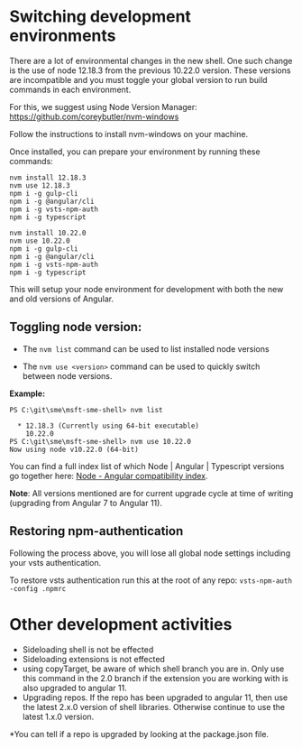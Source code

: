 # Switching development environments

There are a lot of environmental changes in the new shell. One such change is the use of node 12.18.3 from the previous 10.22.0 version. 
These versions are incompatible and you must toggle your global version to run build commands in each environment. 

For this, we suggest using Node Version Manager:
https://github.com/coreybutler/nvm-windows

Follow the instructions to install nvm-windows on your machine.

Once installed, you can prepare your environment by running these commands:
```
nvm install 12.18.3
nvm use 12.18.3
npm i -g gulp-cli
npm i -g @angular/cli
npm i -g vsts-npm-auth
npm i -g typescript

nvm install 10.22.0
nvm use 10.22.0
npm i -g gulp-cli
npm i -g @angular/cli
npm i -g vsts-npm-auth
npm i -g typescript
```

This will setup your node environment for development with both the new and old versions of Angular.

## Toggling node version:

- The ```nvm list``` command can be used to list installed node versions

- The ```nvm use <version>``` command can be used to quickly switch between node versions.

**Example:**
```
PS C:\git\sme\msft-sme-shell> nvm list

  * 12.18.3 (Currently using 64-bit executable)
    10.22.0
PS C:\git\sme\msft-sme-shell> nvm use 10.22.0
Now using node v10.22.0 (64-bit)
```

You can find a full index list of which Node | Angular | Typescript versions go together here: [Node - Angular compatibility index](https://gist.github.com/LayZeeDK/c822cc812f75bb07b7c55d07ba2719b3).

**Note**: All versions mentioned are for current upgrade cycle at time of writing (upgrading from Angular 7 to Angular 11).

## Restoring npm-authentication
Following the process above, you will lose all global node settings including your vsts authentication. 

To restore vsts authentication run this at the root of any repo:
``` vsts-npm-auth -config .npmrc ```

# Other development activities

- Sideloading shell is not be effected
- Sideloading extensions is not effected
- using copyTarget, be aware of which shell branch you are in. Only use this command in the 2.0 branch if the extension you are working with is also upgraded to angular 11.
- Upgrading repos. If the repo has been upgraded to angular 11, then use the latest 2.x.0 version of shell libraries. Otherwise continue to use the latest 1.x.0 version.

\*You can tell if a repo is upgraded by looking at the package.json file.